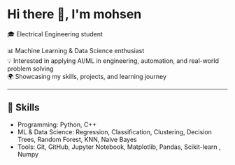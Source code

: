 # Hi there 👋, I'm mohsen

🎓 Electrical Engineering student

📊 Machine Learning & Data Science enthusiast  
💡 Interested in applying AI/ML in engineering, automation, and real-world problem solving  
🌍 Showcasing my skills, projects, and learning journey

---

## 🔧 Skills
- Programming: Python, C++ 
- ML & Data Science: Regression, Classification, Clustering, Decision Trees, Random Forest, KNN, Naive Bayes  
- Tools: Git, GitHub, Jupyter Notebook, Matplotlib, Pandas, Scikit-learn , Numpy 

